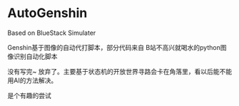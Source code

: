 # AutoGenshin

Based on BlueStack Simulater

Genshin基于图像的自动代打脚本，部分代码来自 B站不高兴就喝水的python图像识别自动化脚本

没有写完~ 放弃了。主要基于状态机的开放世界寻路会卡在角落里，看以后能不能用AI的方法解决。

是个有趣的尝试
